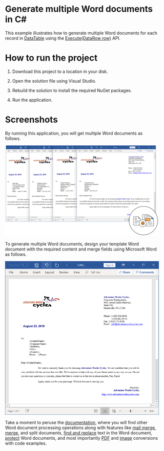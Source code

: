# Generate multiple Word documents in C#

This example illustrates how to generate multiple Word documents for each record in [DataTable](https://docs.microsoft.com/en-us/dotnet/api/system.data.datatable?view=netframework-4.8) using the [Execute(DataRow row)](https://help.syncfusion.com/cr/file-formats/Syncfusion.DocIO.DLS.MailMerge.html#Syncfusion_DocIO_DLS_MailMerge_Execute_System_Data_DataRow) API.

# How to run the project

1. Download this project to a location in your disk.

2. Open the solution file using Visual Studio.

3. Rebuild the solution to install the required NuGet packages.

4. Run the application.

# Screenshots

By running this application, you will get multiple Word documents as follows.

<p align="center">
<img src="Images/Generate-multiple-Word-documents-output.png" alt="Generate-multiple-Word-documents-output"/>
</p>

To generate multiple Word documents, design your template Word document with the required content and merge fields using Microsoft Word as follows.

<p align="center">
<img src="Images/Generate-multiple-Word-documents-template.png" alt="Generate-multiple-Word-documents-template"/>
</p> 

Take a moment to peruse the [documentation](https://help.syncfusion.com/file-formats/docio/getting-started), where you will find other Word document processing operations along with features like [mail merge](https://help.syncfusion.com/file-formats/docio/working-with-mail-merge), [merge](https://help.syncfusion.com/file-formats/docio/working-with-word-document#merging-word-documents), and split documents, [find and replace](https://help.syncfusion.com/file-formats/docio/working-with-find-and-replace) text in the Word document, [protect](https://help.syncfusion.com/file-formats/docio/working-with-security) Word documents, and most importantly [PDF](https://help.syncfusion.com/file-formats/docio/word-to-pdf) and [image](https://help.syncfusion.com/file-formats/docio/word-to-image) conversions with code examples.